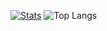 [![Stats](https://github-readme-stats-git-masterrstaa-rickstaa.vercel.app/api?username=meetleev&show_icons=true&theme=radical)](https://github.com/anuraghazra/github-readme-stats)
![Top Langs](https://github-readme-stats.vercel.app/api/top-langs/?username=meetleev&langs_count=8)
